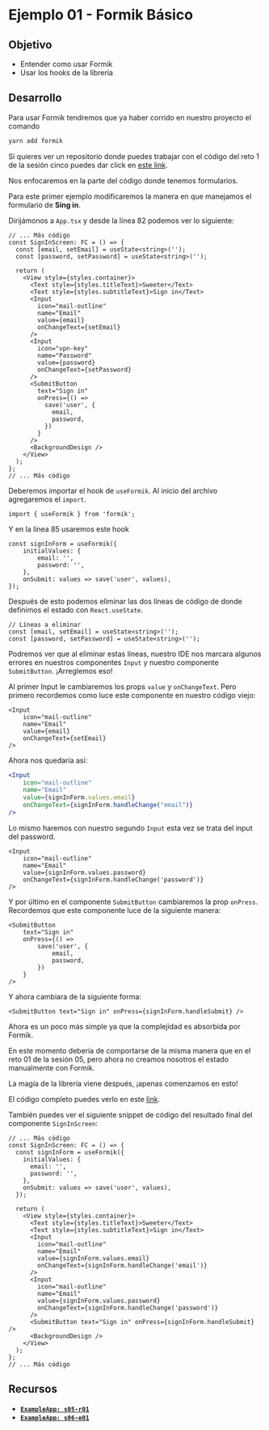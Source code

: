 # Ejemplo 01 - Formik Básico

## Objetivo

- Entender como usar Formik
- Usar los hooks de la librería

## Desarrollo

Para usar Formik tendremos que ya haber corrido en nuestro proyecto el comando

```bash
yarn add formik
```

Si quieres ver un repositorio donde puedes trabajar con el código del reto 1 de la sesión cinco puedes dar click en [este link](https://github.com/SantiagoSiordia/ExampleApp/tree/s05-r01).

Nos enfocaremos en la parte del código donde tenemos formularios.

Para este primer ejemplo modificaremos la manera en que manejamos el formulario de **Sing in**.

Dirijámonos a `App.tsx` y desde la línea 82 podemos ver lo siguiente:

```tsx
// ... Más código
const SignInScreen: FC = () => {
  const [email, setEmail] = useState<string>('');
  const [password, setPassword] = useState<string>('');

  return (
    <View style={styles.container}>
      <Text style={styles.titleText}>Sweeter</Text>
      <Text style={styles.subtitleText}>Sign in</Text>
      <Input
        icon="mail-outline"
        name="Email"
        value={email}
        onChangeText={setEmail}
      />
      <Input
        icon="vpn-key"
        name="Password"
        value={password}
        onChangeText={setPassword}
      />
      <SubmitButton
        text="Sign in"
        onPress={() =>
          save('user', {
            email,
            password,
          })
        }
      />
      <BackgroundDesign />
    </View>
  );
};
// ... Más código
```

Deberemos importar el hook de `useFormik`. Al inicio del archivo agregaremos el `import`.

```tsx
import { useFormik } from 'formik';
```

Y en la línea 85 usaremos este hook

```tsx
const signInForm = useFormik({
    initialValues: {
        email: '',
        password: '',
    },
    onSubmit: values => save('user', values),
});
```

Después de esto podemos eliminar las dos líneas de código de donde definimos el estado con `React.useState`.

```tsx
// Líneas a eliminar
const [email, setEmail] = useState<string>('');
const [password, setPassword] = useState<string>('');
```

Podremos ver que al eliminar estas líneas, nuestro IDE nos marcara algunos errores en nuestros componentes `Input` y nuestro componente `SubmitButton`. ¡Arreglemos eso!

Al primer Input le cambiaremos los props `value` y `onChangeText`. Pero primero recordemos como luce este componente en nuestro código viejo:

```tsx
<Input
    icon="mail-outline"
    name="Email"
    value={email}
    onChangeText={setEmail}
/>
```

Ahora nos quedaría así:

```jsx
<Input
    icon="mail-outline"
    name="Email"
    value={signInForm.values.email}
    onChangeText={signInForm.handleChange("email")}
/>
```

Lo mismo haremos con nuestro segundo `Input` esta vez se trata del input del password.

```tsx
<Input
    icon="mail-outline"
    name="Email"
    value={signInForm.values.password}
    onChangeText={signInForm.handleChange('password')}
/>
```

Y por último en el componente `SubmitButton` cambiaremos la prop `onPress`. Recordemos que este componente luce de la siguiente manera:

```tsx
<SubmitButton
    text="Sign in"
    onPress={() =>
        save('user', {
            email,
            password,
        })
    }
/>
```

Y ahora cambiara de la siguiente forma:

```tsx
<SubmitButton text="Sign in" onPress={signInForm.handleSubmit} />
```

Ahora es un poco más simple ya que la complejidad es absorbida por Formik.

En este momento debería de comportarse de la misma manera que en el reto 01 de la sesión 05, pero ahora no creamos nosotros el estado manualmente con Formik.

La magía de la librería viene después, ¡apenas comenzamos en esto!

El código completo puedes verlo en este [link](https://github.com/SantiagoSiordia/ExampleApp/tree/s06-e01).

También puedes ver el siguiente snippet de código del resultado final del componente `SignInScreen`:

```tsx
// ... Más código
const SignInScreen: FC = () => {
  const signInForm = useFormik({
    initialValues: {
      email: '',
      password: '',
    },
    onSubmit: values => save('user', values),
  });

  return (
    <View style={styles.container}>
      <Text style={styles.titleText}>Sweeter</Text>
      <Text style={styles.subtitleText}>Sign in</Text>
      <Input
        icon="mail-outline"
        name="Email"
        value={signInForm.values.email}
        onChangeText={signInForm.handleChange('email')}
      />
      <Input
        icon="mail-outline"
        name="Email"
        value={signInForm.values.password}
        onChangeText={signInForm.handleChange('password')}
      />
      <SubmitButton text="Sign in" onPress={signInForm.handleSubmit} />
      <BackgroundDesign />
    </View>
  );
};
// ... Más código
```

## Recursos

- [**`ExampleApp: s05-r01`**](https://github.com/SantiagoSiordia/ExampleApp/tree/s05-r01)
- [**`ExampleApp: s06-e01`**](https://github.com/SantiagoSiordia/ExampleApp/tree/s06-e01)